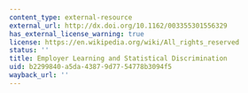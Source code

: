```yaml
---
content_type: external-resource
external_url: http://dx.doi.org/10.1162/003355301556329
has_external_license_warning: true
license: https://en.wikipedia.org/wiki/All_rights_reserved
status: ''
title: Employer Learning and Statistical Discrimination
uid: b2299840-a5da-4387-9d77-54778b3094f5
wayback_url: ''
---
```

